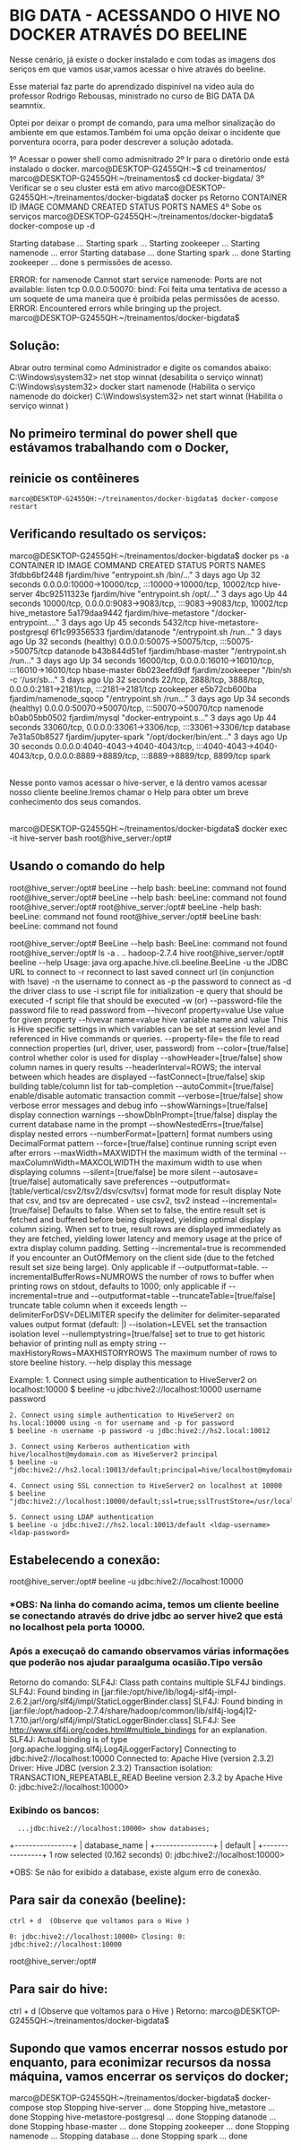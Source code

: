 
# BIG DATA - ACESSANDO O HIVE NO DOCKER ATRAVÉS DO BEELINE

Nesse cenário, já existe o docker instalado e com todas as imagens dos seriços em que vamos usar,vamos acessar o hive através do beeline.

Esse material faz parte do aprendizado dispinível na vídeo aula do professor Rodrigo Rebousas, ministrado no curso de BIG DATA DA seamntix.

Optei por deixar o prompt de comando, para uma melhor sinalização do ambiente em que estamos.Também foi uma opção deixar o incidente  que porventura ocorra, para poder descrever a solução adotada.


1º Acessar o power shell como admisnitrado
2º Ir para o diretório onde está instalado o docker.
marco@DESKTOP-G2455QH:~$ cd treinamentos/
marco@DESKTOP-G2455QH:~/treinamentos$ cd docker-bigdata/
3º Verificar se o seu cluster está em ativo
marco@DESKTOP-G2455QH:~/treinamentos/docker-bigdata$ docker ps
Retorno 
CONTAINER ID   IMAGE     COMMAND   CREATED   STATUS    PORTS     NAMES
4º Sobe os serviços 
marco@DESKTOP-G2455QH:~/treinamentos/docker-bigdata$ docker-compose up -d

Starting database ...
Starting spark    ...
Starting zookeeper ...
Starting namenode  ... error
Starting database  ... done
Starting spark     ... done
Starting zookeeper ... done
s permissões de acesso.

ERROR: for namenode  Cannot start service namenode: Ports are not available: listen tcp 0.0.0.0:50070: bind: Foi feita uma tentativa de acesso a um soquete de uma maneira que é proibida pelas permissões de acesso.
ERROR: Encountered errors while bringing up the project.
marco@DESKTOP-G2455QH:~/treinamentos/docker-bigdata$

## Solução:
Abrar outro terminal como Administrador e digite os comandos abaixo: 
C:\Windows\system32> net stop winnat (desabilita o serviço winnat)
C:\Windows\system32> docker start namenode   (Habilita  o serviço namenode do doicker)
C:\Windows\system32> net start winnat  (Habilita o serviço winnat    )

## No primeiro terminal do power shell que estávamos trabalhando com o Docker,
## reinicie os contêineres
 	marco@DESKTOP-G2455QH:~/treinamentos/docker-bigdata$ docker-compose restart 

## Verificando resultado os serviços:
marco@DESKTOP-G2455QH:~/treinamentos/docker-bigdata$ docker ps -a
CONTAINER ID   IMAGE                    COMMAND                  CREATED      STATUS              PORTS                                                                                                                NAMES
3fdbb6bf2448   fjardim/hive             "entrypoint.sh /bin/…"   3 days ago   Up 32 seconds             0.0.0.0:10000->10000/tcp, :::10000->10000/tcp, 10002/tcp                                                             hive-server
4bc92511323e   fjardim/hive             "entrypoint.sh /opt/…"   3 days ago   Up 44 seconds             10000/tcp, 0.0.0.0:9083->9083/tcp, :::9083->9083/tcp, 10002/tcp                                                      hive_metastore
5a179daa9442   fjardim/hive-metastore   "/docker-entrypoint.…"   3 days ago   Up 45 seconds             5432/tcp                                                                                                             hive-metastore-postgresql
6f1c99356533   fjardim/datanode         "/entrypoint.sh /run…"   3 days ago   Up 32 seconds (healthy)   0.0.0.0:50075->50075/tcp, :::50075->50075/tcp                                                                        datanode
b43b844d51ef   fjardim/hbase-master     "/entrypoint.sh /run…"   3 days ago   Up 34 seconds             16000/tcp, 0.0.0.0:16010->16010/tcp, :::16010->16010/tcp                                                             hbase-master
6b023eefd9df   fjardim/zookeeper        "/bin/sh -c '/usr/sb…"   3 days ago   Up 32 seconds             22/tcp, 2888/tcp, 3888/tcp, 0.0.0.0:2181->2181/tcp, :::2181->2181/tcp                                                zookeeper
e5b72cb600ba   fjardim/namenode_sqoop   "/entrypoint.sh /run…"   3 days ago   Up 34 seconds (healthy)   0.0.0.0:50070->50070/tcp, :::50070->50070/tcp                                                                        namenode
b0ab05bb0502   fjardim/mysql            "docker-entrypoint.s…"   3 days ago   Up 44 seconds             33060/tcp, 0.0.0.0:33061->3306/tcp, :::33061->3306/tcp                                                               database
7e31a50b8527   fjardim/jupyter-spark    "/opt/docker/bin/ent…"   3 days ago   Up 30 seconds             0.0.0.0:4040-4043->4040-4043/tcp, :::4040-4043->4040-4043/tcp, 0.0.0.0:8889->8889/tcp, :::8889->8889/tcp, 8899/tcp   spark


<br> Nesse ponto vamos acessar o  hive-server, e lá dentro vamos acessar nosso cliente beeline.Iremos chamar o Help para obter um breve conhecimento dos seus comandos.  
<br>  


marco@DESKTOP-G2455QH:~/treinamentos/docker-bigdata$ docker exec -it hive-server bash
root@hive_server:/opt#

## Usando o comando do help
root@hive_server:/opt# beeLine --help
bash: beeLine: command not found
root@hive_server:/opt# beeLine --help
bash: beeLine: command not found
root@hive_server:/opt#
root@hive_server:/opt# beeLine -help
bash: beeLine: command not found
root@hive_server:/opt# beeLine
bash: beeLine: command not found

root@hive_server:/opt# BeeLine --help
bash: BeeLine: command not found
root@hive_server:/opt# ls -a
.  ..  hadoop-2.7.4  hive
root@hive_server:/opt# beeline --help
Usage: java org.apache.hive.cli.beeline.BeeLine
   -u <database url>               the JDBC URL to connect to
   -r                              reconnect to last saved connect url (in conjunction with !save)
   -n <username>                   the username to connect as
   -p <password>                   the password to connect as
   -d <driver class>               the driver class to use
   -i <init file>                  script file for initialization
   -e <query>                      query that should be executed
   -f <exec file>                  script file that should be executed
   -w (or) --password-file <password file>  the password file to read password from
   --hiveconf property=value       Use value for given property
   --hivevar name=value            hive variable name and value
                                   This is Hive specific settings in which variables
                                   can be set at session level and referenced in Hive
                                   commands or queries.
   --property-file=<property-file> the file to read connection properties (url, driver, user, password) from
   --color=[true/false]            control whether color is used for display
   --showHeader=[true/false]       show column names in query results
   --headerInterval=ROWS;          the interval between which heades are displayed
   --fastConnect=[true/false]      skip building table/column list for tab-completion
   --autoCommit=[true/false]       enable/disable automatic transaction commit
   --verbose=[true/false]          show verbose error messages and debug info
   --showWarnings=[true/false]     display connection warnings
   --showDbInPrompt=[true/false]   display the current database name in the prompt
   --showNestedErrs=[true/false]   display nested errors
   --numberFormat=[pattern]        format numbers using DecimalFormat pattern
   --force=[true/false]            continue running script even after errors
   --maxWidth=MAXWIDTH             the maximum width of the terminal
   --maxColumnWidth=MAXCOLWIDTH    the maximum width to use when displaying columns
   --silent=[true/false]           be more silent
   --autosave=[true/false]         automatically save preferences
   --outputformat=[table/vertical/csv2/tsv2/dsv/csv/tsv]  format mode for result display
                                   Note that csv, and tsv are deprecated - use csv2, tsv2 instead
   --incremental=[true/false]      Defaults to false. When set to false, the entire result set
                                   is fetched and buffered before being displayed, yielding optimal
                                   display column sizing. When set to true, result rows are displayed
                                   immediately as they are fetched, yielding lower latency and
                                   memory usage at the price of extra display column padding.
                                   Setting --incremental=true is recommended if you encounter an OutOfMemory
                                   on the client side (due to the fetched result set size being large).
                                   Only applicable if --outputformat=table.
   --incrementalBufferRows=NUMROWS the number of rows to buffer when printing rows on stdout,
                                   defaults to 1000; only applicable if --incremental=true
                                   and --outputformat=table
   --truncateTable=[true/false]    truncate table column when it exceeds length
   --delimiterForDSV=DELIMITER     specify the delimiter for delimiter-separated values output format (default: |)
   --isolation=LEVEL               set the transaction isolation level
   --nullemptystring=[true/false]  set to true to get historic behavior of printing null as empty string
   --maxHistoryRows=MAXHISTORYROWS The maximum number of rows to store beeline history.
   --help                          display this message

   Example:
    1. Connect using simple authentication to HiveServer2 on localhost:10000
    $ beeline -u jdbc:hive2://localhost:10000 username password

    2. Connect using simple authentication to HiveServer2 on hs.local:10000 using -n for username and -p for password
    $ beeline -n username -p password -u jdbc:hive2://hs2.local:10012

    3. Connect using Kerberos authentication with hive/localhost@mydomain.com as HiveServer2 principal
    $ beeline -u "jdbc:hive2://hs2.local:10013/default;principal=hive/localhost@mydomain.com"

    4. Connect using SSL connection to HiveServer2 on localhost at 10000
    $ beeline "jdbc:hive2://localhost:10000/default;ssl=true;sslTrustStore=/usr/local/truststore;trustStorePassword=mytruststorepassword"

    5. Connect using LDAP authentication
    $ beeline -u jdbc:hive2://hs2.local:10013/default <ldap-username> <ldap-password>


## Estabelecendo a conexão:
root@hive_server:/opt#  beeline -u jdbc:hive2://localhost:10000

### *OBS: Na linha do comando acima, temos um cliente beeline se conectando através do drive jdbc ao server hive2 que está no localhost pela porta 10000.

### Após a execuçaõ do camando observamos várias informações que poderão nos ajudar paraalguma ocasião.Tipo versão  

Retorno do comando:
SLF4J: Class path contains multiple SLF4J bindings.
SLF4J: Found binding in [jar:file:/opt/hive/lib/log4j-slf4j-impl-2.6.2.jar!/org/slf4j/impl/StaticLoggerBinder.class]
SLF4J: Found binding in [jar:file:/opt/hadoop-2.7.4/share/hadoop/common/lib/slf4j-log4j12-1.7.10.jar!/org/slf4j/impl/StaticLoggerBinder.class]
SLF4J: See http://www.slf4j.org/codes.html#multiple_bindings for an explanation.
SLF4J: Actual binding is of type [org.apache.logging.slf4j.Log4jLoggerFactory]
Connecting to jdbc:hive2://localhost:10000
Connected to: Apache Hive (version 2.3.2)
Driver: Hive JDBC (version 2.3.2)
Transaction isolation: TRANSACTION_REPEATABLE_READ
Beeline version 2.3.2 by Apache Hive
0: jdbc:hive2://localhost:10000>


### Exibindo os bancos:
      ...jdbc:hive2://localhost:10000> show databases;
+----------------+
| database_name  |
+----------------+
| default        |
+----------------+
1 row selected (0.162 seconds)
0: jdbc:hive2://localhost:10000>

*OBS: Se não for exibido a database, existe algum erro de conexão. 

## Para sair da conexão (beeline):
    ctrl + d  (Observe que voltamos para o Hive )

    0: jdbc:hive2://localhost:10000> Closing: 0: jdbc:hive2://localhost:10000
root@hive_server:/opt#

## Para sair do hive:
ctrl + d  (Observe que voltamos para o Hive )
Retorno:
marco@DESKTOP-G2455QH:~/treinamentos/docker-bigdata$

## Supondo que vamos encerrar nossos estudo por enquanto, para econimizar recursos da nossa máquina, vamos encerrar os serviços do docker;
marco@DESKTOP-G2455QH:~/treinamentos/docker-bigdata$ docker-compose stop
Stopping hive-server               ... done
Stopping hive_metastore            ... done
Stopping hive-metastore-postgresql ... done
Stopping datanode                  ... done
Stopping hbase-master              ... done
Stopping zookeeper                 ... done
Stopping namenode                  ...
Stopping database                  ... done
Stopping spark                     ... done

